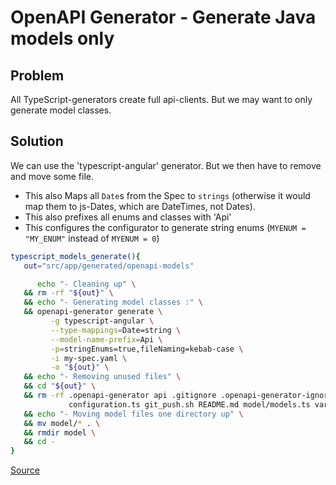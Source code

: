 # OpenAPI Generator - Generate Java models only
## Problem
All TypeScript-generators create full api-clients. But we may want to only generate model classes.

## Solution
We can use the 'typescript-angular' generator. But we then have to remove and move some file.

* This also Maps all `Date`s from the Spec to `strings` (otherwise it would map them to js-Dates, which are DateTimes, not Dates).
* This also prefixes all enums and classes with 'Api'
* This configures the configurator to generate string enums (`MYENUM = "MY_ENUM"` instead of `MYENUM = 0`)

```bash
typescript_models_generate(){
   out="src/app/generated/openapi-models"

      echo "- Cleaning up" \
   && rm -rf "${out}" \
   && echo "- Generating model classes :" \
   && openapi-generator generate \
         -g typescript-angular \
         --type-mappings=Date=string \
         --model-name-prefix=Api \
         -p=stringEnums=true,fileNaming=kebab-case \
         -i my-spec.yaml \
         -o "${out}" \
   && echo "- Removing unused files" \
   && cd "${out}" \
   && rm -rf .openapi-generator api .gitignore .openapi-generator-ignore index.ts tsconfig.json api.module.ts \
             configuration.ts git_push.sh README.md model/models.ts variables.ts encoder.ts \
   && echo "- Moving model files one directory up" \
   && mv model/* . \
   && rmdir model \
   && cd -
}
```

[Source](https://github.com/OpenAPITools/openapi-generator/tree/master/modules/openapi-generator-maven-plugin)
